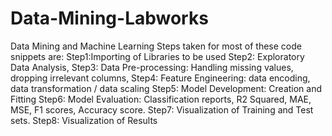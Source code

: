# Data-Mining-Labworks
Data Mining and Machine Learning
Steps taken for most of these code snippets are:
Step1:Importing of Libraries to be used
Step2: Exploratory Data Analysis,
Step3: Data Pre-processing: Handling missing values, dropping irrelevant columns, 
Step4: Feature Engineering: data encoding, data transformation / data scaling
Step5: Model Development: Creation and Fitting
Step6: Model Evaluation: Classification reports, R2 Squared, MAE, MSE, F1 scores, Accuracy score.
Step7: Visualization of Training and Test sets.
Step8: Visualization of Results
